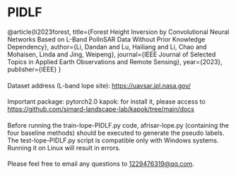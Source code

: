 # PIDLF
@article{li2023forest,
  title={Forest Height Inversion by Convolutional Neural Networks Based on L-Band PolInSAR Data Without Prior Knowledge Dependency},
  author={Li, Dandan and Lu, Hailiang and Li, Chao and Mohaisen, Linda and Jing, Weipeng},
  journal={IEEE Journal of Selected Topics in Applied Earth Observations and Remote Sensing},
  year={2023},
  publisher={IEEE}
}
####
Dataset address (L-band lope site):
  https://uavsar.jpl.nasa.gov/
####
Important package:
  pytorch2.0
  kapok: for install it, please access to https://github.com/simard-landscape-lab/kapok/tree/main/docs
####
Before running the train-lope-PIDLF.py code, afrisar-lope.py (containing the four baseline methods) should be executed to generate the pseudo labels.
The test-lope-PIDLF.py script is compatible only with Windows systems. Running it on Linux will result in errors.
####
Please feel free to email any questions to 1229476319@qq.com.

